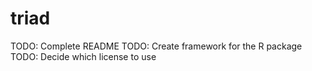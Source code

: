 # triad
TODO: Complete README
TODO: Create framework for the R package
TODO: Decide which license to use
